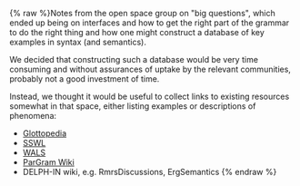 {% raw %}Notes from the open space group on "big questions", which ended up being
on interfaces and how to get the right part of the grammar to do the
right thing and how one might construct a database of key examples in
syntax (and semantics).

We decided that constructing such a database would be very time
consuming and without assurances of uptake by the relevant communities,
probably not a good investment of time.

Instead, we thought it would be useful to collect links to existing
resources somewhat in that space, either listing examples or
descriptions of phenomena:

- [Glottopedia](http://www.glottopedia.org/index.php/Main_Page)
- [SSWL](http://sswl.railsplayground.net/)
- [WALS](http://wals.info)
- [ParGram
Wiki](http://typo.uni-konstanz.de:3001/projects/pargram/wiki)
- DELPH-IN wiki, e.g. RmrsDiscussions,
ErgSemantics
<update date omitted for speed>{% endraw %}